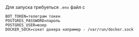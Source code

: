 Для запуска требуеться `.env` файл с
```
BOT_TOKEN=телеграм токен
POSTGRES_PASSWORD=пароль
POSTGRES_USER=юзер
DOCKER_SOCK=сокет докера например - /var/run/docker.sock
```